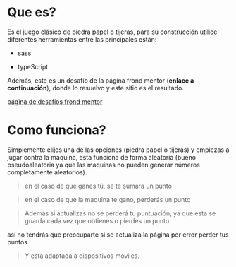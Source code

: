 # Que es? 

  

Es el juego clásico de piedra papel o tijeras, para su construcción utilice diferentes herramientas entre las principales están: 

- sass 

- typeScript 

  

Además, este es un desafío de la página frond mentor (**enlace a continuación**), donde lo resuelvo y este sitio es el resultado. 

  

[ página de desafíos frond mentor ]( https://www.frontendmentor.io/challenges/rock-paper-scissors-game-pTgwgvgH ) 

  

# Como funciona? 

  

Simplemente elijes una de las opciones (piedra papel o tijeras) y empiezas a jugar contra la máquina, esta funciona de forma aleatoria (bueno pseudoaleatoria ya que las maquinas no pueden generar números completamente aleatorios). 

  

> en el caso de que ganes tú, se te sumara un punto 

> en el caso de que la maquina te gano, perderás un punto 

  

> Además si actualizas no se perderá tu puntuación, ya que esta se guarda cada vez que obtienes o pierdes un punto. 

así no tendrás que preocuparte si se actualiza la página por error perder tus puntos. 

  

>Y está adaptada a dispositivos móviles. 
